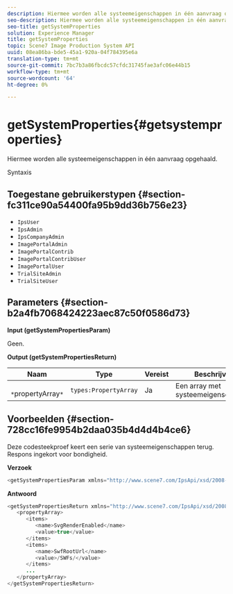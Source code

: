 ```yaml
---
description: Hiermee worden alle systeemeigenschappen in één aanvraag opgehaald.
seo-description: Hiermee worden alle systeemeigenschappen in één aanvraag opgehaald.
seo-title: getSystemProperties
solution: Experience Manager
title: getSystemProperties
topic: Scene7 Image Production System API
uuid: 08ea86ba-bde5-45a1-920a-04f784395e6a
translation-type: tm+mt
source-git-commit: 7bc7b3a86fbcdc57cfdc31745fae3afc06e44b15
workflow-type: tm+mt
source-wordcount: '64'
ht-degree: 0%

---
```



# getSystemProperties{#getsystemproperties}

Hiermee worden alle systeemeigenschappen in één aanvraag opgehaald.

Syntaxis

## Toegestane gebruikerstypen {#section-fc311ce90a54400fa95b9dd36b756e23}

* `IpsUser`
* `IpsAdmin`
* `IpsCompanyAdmin`
* `ImagePortalAdmin`
* `ImagePortalContrib`
* `ImagePortalContribUser`
* `ImagePortalUser`
* `TrialSiteAdmin`
* `TrialSiteUser`

## Parameters {#section-b2a4fb7068424223aec87c50f0586d73}

**Input (getSystemPropertiesParam)**

Geen.

**Output (getSystemPropertiesReturn)**

| Naam | Type | Vereist | Beschrijving |
|---|---|---|---|
| ` *`propertyArray`*` | `types:PropertyArray` | Ja | Een array met systeemeigenschappen. |

## Voorbeelden {#section-728cc16fe9954b2daa035b4d4d4b4ce6}

Deze codesteekproef keert een serie van systeemeigenschappen terug. Respons ingekort voor bondigheid.

**Verzoek**

```java
<getSystemPropertiesParam xmlns="http://www.scene7.com/IpsApi/xsd/2008-09-10"/>
```

**Antwoord**

```java
<getSystemPropertiesReturn xmlns="http://www.scene7.com/IpsApi/xsd/2008-09-10"> 
   <propertyArray> 
      <items> 
         <name>SvgRenderEnabled</name> 
         <value>true</value> 
      </items> 
      <items> 
         <name>SwfRootUrl</name> 
         <value>/SWFs/</value> 
      </items> 
      ... 
   </propertyArray> 
</getSystemPropertiesReturn>
```

